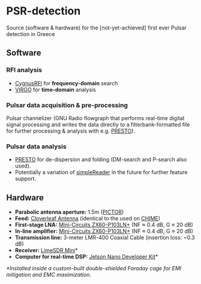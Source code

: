# PSR-detection
Source (software &amp; hardware) for the [not-yet-achieved] first ever Pulsar detection in Greece

## Software

### RFI analysis
- [CygnusRFI](https://github.com/0xCoto/CygnusRFI) for **frequency-domain** search
- [VIRGO](https://github.com/0xCoto/VIRGO) for **time-domain** analysis

### Pulsar data acquisition & pre-processing
Pulsar channelizer (GNU Radio flowgraph that performs real-time digital signal processing and writes the data directly to a filterbank-formatted file for further processing & analysis with e.g. [PRESTO](https://github.com/scottransom/presto)).

### Pulsar data analysis
- [PRESTO](https://github.com/scottransom/presto) for de-dispersion and folding (DM-search and P-search also used).
- Potentially a variation of [simpleReader](https://github.com/0xCoto/simpleReader) in the future for further feature support.

## Hardware
- **Parabolic antenna aperture:** 1.5m ([PICTOR](https://github.com/0xCoto/PICTOR))
- **Feed:** [Cloverleaf Antenna](https://arxiv.org/pdf/1708.08521.pdf) (identical to the used on [CHIME](https://chime-experiment.ca))
- **First-stage LNA:** [Mini-Circuits ZX60-P103LN+](https://www.minicircuits.com/pdfs/ZX60-P103LN+.pdf) (NF ≈ 0.4 dB, G ≈ 20 dB)
- **In-line amplifier:** [Mini-Circuits ZX60-P103LN+](https://www.minicircuits.com/pdfs/ZX60-P103LN+.pdf) (NF ≈ 0.4 dB, G ≈ 20 dB)
- **Transmission line:** 3-meter LMR-400 Coaxial Cable (insertion loss: ~0.3 dB)
- **Receiver:** [LimeSDR Mini](https://wiki.myriadrf.org/LimeSDR-Mini)\*
- **Computer for real-time DSP:** [Jetson Nano Developer Kit](https://developer.nvidia.com/embedded/jetson-nano-developer-kit)\*

*\*Installed inside a custom-built double-shielded Faraday cage for EMI mitigation and EMC maximization.*
